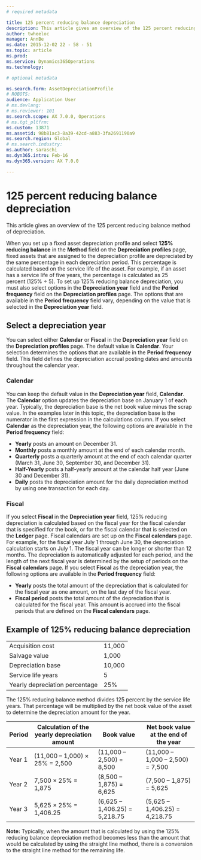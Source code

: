 ```yaml
---
# required metadata

title: 125 percent reducing balance depreciation
description: This article gives an overview of the 125 percent reducing balance method of depreciation.
author: twheeloc
manager: AnnBe
ms.date: 2015-12-02 22 - 58 - 51
ms.topic: article
ms.prod: 
ms.service: Dynamics365Operations
ms.technology: 

# optional metadata

ms.search.form: AssetDepreciationProfile
# ROBOTS: 
audience: Application User
# ms.devlang: 
# ms.reviewer: 101
ms.search.scope: AX 7.0.0, Operations
# ms.tgt_pltfrm: 
ms.custom: 13871
ms.assetid: 98b81ac3-8a39-42cd-a883-3fa2691190a9
ms.search.region: Global
# ms.search.industry: 
ms.author: saraschi
ms.dyn365.intro: Feb-16
ms.dyn365.version: AX 7.0.0

---
```


# 125 percent reducing balance depreciation

This article gives an overview of the 125 percent reducing balance method of depreciation.

When you set up a fixed asset depreciation profile and select **125% reducing balance** in the **Method** field on the **Depreciation profiles** page, fixed assets that are assigned to the depreciation profile are depreciated by the same percentage in each depreciation period. This percentage is calculated based on the service life of the asset. For example, if an asset has a service life of five years, the percentage is calculated as 25 percent (125% ÷ 5). To set up 125% reducing balance depreciation, you must also select options in the **Depreciation year** field and the **Period frequency** field on the **Depreciation profiles** page. The options that are available in the **Period frequency** field vary, depending on the value that is selected in the **Depreciation year** field.

## Select a depreciation year
You can select either **Calendar** or **Fiscal** in the **Depreciation year** field on the **Depreciation profiles** page. The default value is **Calendar**. Your selection determines the options that are available in the **Period frequency** field. This field defines the depreciation accrual posting dates and amounts throughout the calendar year.

### Calendar

You can keep the default value in the **Depreciation year** field, **Calendar**. The **Calendar** option updates the depreciation base on January 1 of each year. Typically, the depreciation base is the net book value minus the scrap value. In the examples later in this topic, the depreciation base is the numerator in the first expression in the calculations column. If you select **Calendar** as the depreciation year, the following options are available in the **Period frequency** field:

-   **Yearly** posts an amount on December 31.
-   **Monthly** posts a monthly amount at the end of each calendar month.
-   **Quarterly** posts a quarterly amount at the end of each calendar quarter (March 31, June 30, September 30, and December 31).
-   **Half-Yearly** posts a half-yearly amount at the calendar half year (June 30 and December 31).
-   **Daily** posts the depreciation amount for the daily depreciation method by using one transaction for each day.

### Fiscal

If you select **Fiscal** in the **Depreciation year** field, 125% reducing depreciation is calculated based on the fiscal year for the fiscal calendar that is specified for the book, or for the fiscal calendar that is selected on the **Ledger** page. Fiscal calendars are set up on the **Fiscal calendars** page. For example, for the fiscal year July 1 through June 30, the depreciation calculation starts on July 1. The fiscal year can be longer or shorter than 12 months. The depreciation is automatically adjusted for each period, and the length of the next fiscal year is determined by the setup of periods on the **Fiscal calendars** page. If you select **Fiscal** as the depreciation year, the following options are available in the **Period frequency** field:

-   **Yearly** posts the total amount of the depreciation that is calculated for the fiscal year as one amount, on the last day of the fiscal year.
-   **Fiscal period** posts the total amount of the depreciation that is calculated for the fiscal year. This amount is accrued into the fiscal periods that are defined on the **Fiscal calendars** page.

## Example of 125% reducing balance depreciation
|                                |        |
|--------------------------------|--------|
| Acquisition cost               | 11,000 |
| Salvage value                  | 1,000  |
| Depreciation base              | 10,000 |
| Service life years             | 5      |
| Yearly depreciation percentage | 25%    |

The 125% reducing balance method divides 125 percent by the service life years. That percentage will be multiplied by the net book value of the asset to determine the depreciation amount for the year.

| Period | Calculation of the yearly depreciation amount | Book value                    | Net book value at the end of the year |
|--------|-----------------------------------------------|-------------------------------|---------------------------------------|
| Year 1 | (11,000 – 1,000) × 25% = 2,500                | (11,000 – 2,500) = 8,500      | (11,000 – 1,000 – 2,500) = 7,500      |
| Year 2 | 7,500 × 25% = 1,875                           | (8,500 – 1,875) = 6,625       | (7,500 – 1,875) = 5,625               |
| Year 3 | 5,625 × 25% = 1,406.25                        | (6,625 – 1,406.25) = 5,218.75 | (5,625 – 1,406.25) = 4,218.75         |

**Note:** Typically, when the amount that is calculated by using the 125% reducing balance depreciation method becomes less than the amount that would be calculated by using the straight line method, there is a conversion to the straight line method for the remaining life.

